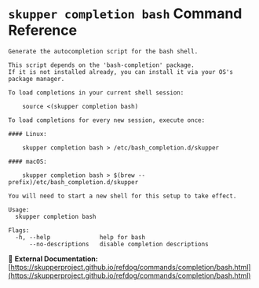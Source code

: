 # `skupper completion bash` Command Reference

```
Generate the autocompletion script for the bash shell.

This script depends on the 'bash-completion' package.
If it is not installed already, you can install it via your OS's package manager.

To load completions in your current shell session:

	source <(skupper completion bash)

To load completions for every new session, execute once:

#### Linux:

	skupper completion bash > /etc/bash_completion.d/skupper

#### macOS:

	skupper completion bash > $(brew --prefix)/etc/bash_completion.d/skupper

You will need to start a new shell for this setup to take effect.

Usage:
  skupper completion bash

Flags:
  -h, --help              help for bash
      --no-descriptions   disable completion descriptions
```

🔗 **External Documentation:** [https://skupperproject.github.io/refdog/commands/completion/bash.html](https://skupperproject.github.io/refdog/commands/completion/bash.html)

